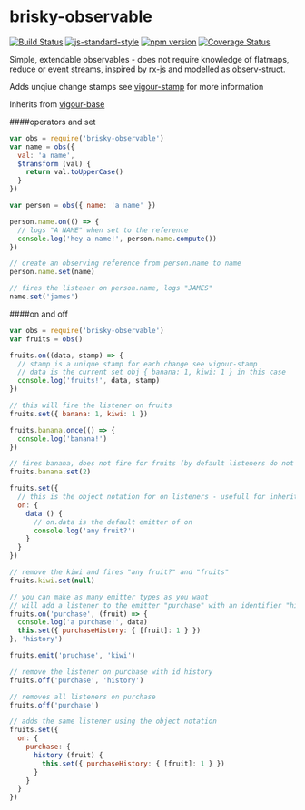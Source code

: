 # brisky-observable
[![Build Status](https://travis-ci.org/vigour-io/brisky-observable.svg?branch=master)](https://travis-ci.org/vigour-io/brisky-observable)
[![js-standard-style](https://img.shields.io/badge/code%20style-standard-brightgreen.svg)](http://standardjs.com/)
[![npm version](https://badge.fury.io/js/brisky-observable.svg)](https://badge.fury.io/js/brisky-observable)
[![Coverage Status](https://coveralls.io/repos/github/vigour-io/brisky-observable/badge.svg?branch=master)](https://coveralls.io/github/vigour-io/brisky-observable?branch=master)

Simple, extendable observables - does not require knowledge of flatmaps, reduce or event streams, inspired by [rx-js](http://reactivex.io/) and modelled as [observ-struct](https://www.npmjs.com/package/observ-struct).

Adds unqiue change stamps see [vigour-stamp](https://github.com/vigour-io/stamp) for more information

Inherits from [vigour-base](https://github.com/vigour-io/base)

####operators and set
```javascript
var obs = require('brisky-observable')
var name = obs({
  val: 'a name',
  $transform (val) {
    return val.toUpperCase()
  }
})

var person = obs({ name: 'a name' })

person.name.on(() => {
  // logs "A NAME" when set to the reference
  console.log('hey a name!', person.name.compute())
})

// create an observing reference from person.name to name
person.name.set(name)

// fires the listener on person.name, logs "JAMES"
name.set('james')
```

####on and off
```javascript
var obs = require('brisky-observable')
var fruits = obs()

fruits.on((data, stamp) => {
  // stamp is a unique stamp for each change see vigour-stamp
  // data is the current set obj { banana: 1, kiwi: 1 } in this case
  console.log('fruits!', data, stamp)
})

// this will fire the listener on fruits
fruits.set({ banana: 1, kiwi: 1 })

fruits.banana.once(() => {
  console.log('banana!')
})

// fires banana, does not fire for fruits (by default listeners do not fire for nested fields)
fruits.banana.set(2)

fruits.set({
  // this is the object notation for on listeners - usefull for inheritance
  on: {
    data () {
      // on.data is the default emitter of on
      console.log('any fruit?')
    }
  }
})

// remove the kiwi and fires "any fruit?" and "fruits"
fruits.kiwi.set(null)

// you can make as many emitter types as you want
// will add a listener to the emitter "purchase" with an identifier "history"
fruits.on('purchase', (fruit) => {
  console.log('a purchase!', data)
  this.set({ purchaseHistory: { [fruit]: 1 } })
}, 'history')

fruits.emit('pruchase', 'kiwi')

// remove the listener on purchase with id history
fruits.off('purchase', 'history')

// removes all listeners on purchase
fruits.off('purchase')

// adds the same listener using the object notation
fruits.set({
  on: {
    purchase: {
      history (fruit) {
        this.set({ purchaseHistory: { [fruit]: 1 } })
      }
    }
  }
})
```
